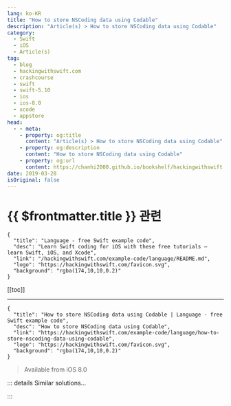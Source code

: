 ```yaml
---
lang: ko-KR
title: "How to store NSCoding data using Codable"
description: "Article(s) > How to store NSCoding data using Codable"
category:
  - Swift
  - iOS
  - Article(s)
tag: 
  - blog
  - hackingwithswift.com
  - crashcourse
  - swift
  - swift-5.10
  - ios
  - ios-8.0
  - xcode
  - appstore
head:
  - - meta:
    - property: og:title
      content: "Article(s) > How to store NSCoding data using Codable"
    - property: og:description
      content: "How to store NSCoding data using Codable"
    - property: og:url
      content: https://chanhi2000.github.io/bookshelf/hackingwithswift.com/example-code/language/how-to-store-nscoding-data-using-codable.html
date: 2019-03-28
isOriginal: false
---
```


# {{ $frontmatter.title }} 관련

```component VPCard
{
  "title": "Language - free Swift example code",
  "desc": "Learn Swift coding for iOS with these free tutorials – learn Swift, iOS, and Xcode",
  "link": "/hackingwithswift.com/example-code/language/README.md",
  "logo": "https://hackingwithswift.com/favicon.svg",
  "background": "rgba(174,10,10,0.2)"
}
```

[[toc]]

---

```component VPCard
{
  "title": "How to store NSCoding data using Codable | Language - free Swift example code",
  "desc": "How to store NSCoding data using Codable",
  "link": "https://hackingwithswift.com/example-code/language/how-to-store-nscoding-data-using-codable",
  "logo": "https://hackingwithswift.com/favicon.svg",
  "background": "rgba(174,10,10,0.2)"
}
```

> Available from iOS 8.0

<!-- TODO: 작성 -->

<!-- 
Broadly speaking, `NSCoding` is the Objective-C way of archiving data and `Codable` is the Swift way. However, that doesn’t mean the two can’t work together – with a little work you can save any `NSCoding` data right inside `Codable`, which is helpful because many Apple types such as `UIColor` and `UIImage` conform to `NSCoding` but not `Codable`.

Here’s a simple struct as an example:

```swift
struct Person {
    var name: String
    var favoriteColor: UIColor
}
```

That stores one `Codable` type (the string) and one `NSCoding` type (the color), and we’re going to make them all work through `Codable` using `JSONEncoder`.

This takes four steps:

1. Creating an extension on `Person` where we’ll put our `Codable` functionality.
<li>Creating custom coding keys to describe what data is saved.
<li>Creating an `init(from:)` method that converts raw data back into a `UIColor`.
<li>Creating an `encode(to:)` method that converts a `UIColor` into raw data, which `Codable` can then base-64 encode.

Start by adding the extension to `Person`:

```swift
extension Person: Codable {

}
```

That will stop your code from compiling because Swift knows `UIColor` isn’t compatible with `Codable`. So, let’s move on to step two: adding custom coding keys. Put this inside the extension:

```swift
enum CodingKeys: String, CodingKey {
    case name
    case favoriteColor
}
```

Those are just the same coding keys we’d get by default, but because we’re going to be encoding and decoding things by hand we need to declare them explicitly.

Step three is to create an `init(from:)` method that can read raw data and convert it to a `UIColor`. This will used `NSKeyedUnarchiver` just like regular `NSCoding` code. Add this to the extension:

```swift
init(from decoder: Decoder) throws {
    let container = try decoder.container(keyedBy: CodingKeys.self)

    name = try container.decode(String.self, forKey: .name)

    let colorData = try container.decode(Data.self, forKey: .favoriteColor)
    favoriteColor = try NSKeyedUnarchiver.unarchiveTopLevelObjectWithData(colorData) as? UIColor ?? UIColor.black
}
```

The last step is to create an `encode(to:)` method that does the opposite – it takes a `UIColor` and converts it to data using `NSKeyedArchiver`. Put this inside the extension:

```swift
func encode(to encoder: Encoder) throws {
    var container = encoder.container(keyedBy: CodingKeys.self)
    try container.encode(name, forKey: .name)

    let colorData = try NSKeyedArchiver.archivedData(withRootObject: favoriteColor, requiringSecureCoding: false)
    try container.encode(colorData, forKey: .favoriteColor)
}
```

That’s all the work done – by converting our `UIColor` into a `Data`, `Codable` can take care of the rest.

If you want to try it out, here’s some sample code:

```swift
let taylor = Person(name: "Taylor Swift", favoriteColor: .blue)
let encoder = JSONEncoder()

do {
    let encoded = try encoder.encode(taylor)
    let str = String(decoding: encoded, as: UTF8.self)
    print(str)
} catch {
    print(error.localizedDescription)
}
```

-->

::: details Similar solutions…

<!--
/quick-start/swiftui/all-swiftui-property-wrappers-explained-and-compared">All SwiftUI property wrappers explained and compared 
/quick-start/concurrency/how-to-store-continuations-to-be-resumed-later">How to store continuations to be resumed later 
/example-code/system/how-to-store-userdefaults-options-in-icloud">How to store UserDefaults options in iCloud 
/quick-start/swiftui/how-to-store-views-as-properties">How to store views as properties 
/example-code/language/how-to-use-codable-to-load-and-save-custom-data-types">How to use Codable to load and save custom data types</a>
-->

:::

